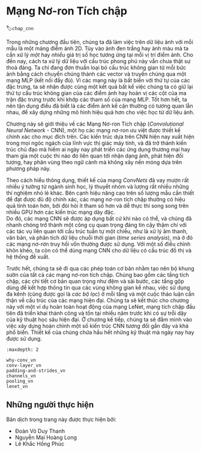 <!--
# Convolutional Neural Networks
-->

# Mạng Nơ-ron Tích chập
:label:`chap_cnn`

<!--
In earlier chapters, we came up against image data, for which each example consists of a 2D grid of pixels.
Depending on whether we're handling black-and-white or color images, each pixel location might be associated with either *one* or *multiple* numerical values, respectively.
Until now, our way of dealing with this rich structure was deeply unsatisfying.
We simply discarded each image's spatial structure by flattening them into 1D vectors, feeding them through a (fully connected) MLP.
Because these networks invariant to the order of the features we could get similar results regardless of whether 
we preserve an order corresponding ot the spatial structure of the pixels or if we permute the columns of our design matrix before fitting the MLP's parameters.
Preferably, we would leverage our prior knowledge that nearby pixels are typically related to each other, to build efficient models for learning from image data.
-->

Trong những chương đầu tiên, chúng ta đã làm việc trên dữ liệu ảnh với mỗi mẫu là một mảng điểm ảnh 2D.
Tùy vào ảnh đen trắng hay ảnh màu mà ta cần xử lý *một* hay *nhiều* giá trị số học tương ứng tại mỗi vị trí điểm ảnh. 
Cho đến nay, cách ta xử lý dữ liệu với cấu trúc phong phú này vẫn chưa thật sự thoả đáng.
Ta chỉ đang đơn thuần loại bỏ cấu trúc không gian từ mỗi bức ảnh bằng cách chuyển chúng thành các vector và truyền chúng qua một mạng MLP (kết nối đầy đủ).
Vì các mạng này là bất biến với thứ tự của các đặc trưng, ta sẽ nhận được cùng một kết quả bất kể việc chúng ta có giữ lại thứ tự cấu trúc không gian của các điểm ảnh hay hoán vị các cột của ma trận đặc trưng trước khi khớp các tham số của mạng MLP. 
Tốt hơn hết, ta nên tận dụng điều đã biết là các điểm ảnh kề cận thường có tương quan lẫn nhau, để xây dựng những mô hình hiệu quả hơn cho việc học từ dữ liệu ảnh.

<!--
This chapter introduces convolutional neural networks (CNNs), a powerful family of neural networks that were designed for precisely this purpose.
CNN-based architectures are now ubiquitous in the field of computer vision, and have become so dominant that hardly anyone 
today would develop a commercial application or enter a competition related to image recognition, object detection, or semantic segmentation, without building off of this approach.
-->

Chương này sẽ giới thiệu về các Mạng Nơ-ron Tích chập (*Convolutional Neural Network* - CNN), một họ các mạng nơ-ron ưu việt được thiết kế chính xác cho mục đích trên. 
Các kiến trúc dựa trên CNN hiện nay xuất hiện trong mọi ngóc ngách của lĩnh vực thị giác máy tính, và đã trở thành kiến trúc chủ đạo mà hiếm ai ngày nay phát triển các ứng dụng thương mại hay tham gia một cuộc thi nào đó liên quan tới nhận dạng ảnh, phát hiện đối tượng, hay phân vùng theo ngữ cảnh mà không xây nền móng dựa trên phương pháp này.

<!--
Modern *ConvNets*, as they are called colloquially owe their design to inspirations from biology, group theory, and a healthy dose of experimental tinkering.
In addition to their sample efficiency in achieving accurate models, convolutional neural networks tend to be computationally efficient, 
both because they require fewer parameters than dense architectures and because convolutions are easy to parallelize across GPU cores.
Consequently, practitioners often apply CNNs whenever possible, and increasingly they have emerged as credible competitors even on tasks with 1D sequence structure, 
such as audio, text, and time series analysis, where recurrent neural networks are conventionally used.
Some clever adaptations of CNNs have also brought them to bear on graph-structured data and in recommender systems.
-->

Theo cách hiểu thông dụng, thiết kế của mạng *ConvNets* đã vay mượn rất nhiều ý tưởng từ ngành sinh học, lý thuyết nhóm và lượng rất nhiều những thí nghiệm nhỏ lẻ khác.
Bên cạnh hiệu năng cao trên số lượng mẫu cần thiết để đạt được đủ độ chính xác, các mạng nơ-ron tích chập thường có hiệu quả tính toán hơn, bởi đòi hỏi ít tham số hơn và dễ thực thi song song trên nhiều GPU hơn các kiến trúc mạng dày đặc.  
Do đó, các mạng CNN sẽ được áp dụng bất cứ khi nào có thể, và chúng đã nhanh chóng trở thành một công cụ quan trọng đáng tin cậy thậm chí với các tác vụ liên quan tới cấu trúc tuần tự một chiều, 
như là xử lý âm thanh, văn bản, và phân tích dữ liệu chuỗi thời gian (*time series analysis*), mà ở đó các mạng nơ-rơn truy hồi vốn thường được sử dụng. 
Với một số điều chỉnh khôn khéo, ta còn có thể dùng mạng CNN cho dữ liệu có cấu trúc đồ thị và hệ thống đề xuất. 

<!--
First, we will walk through the basic operations that comprise the backbone of all convolutional networks.
These include the convolutional layers themselves, nitty-gritty details including padding and stride, 
the pooling layers used to aggregate information across adjacent spatial regions, the use of multiple *channels* (also called *filters*) at each layer, 
and a careful discussion of the structure of modern architectures.
We will conclude the chapter with a full working example of LeNet, the first convolutional network successfully deployed, long before the rise of modern deep learning.
In the next chapter, we will dive into full implementations of some popular and 
comparatively recent CNN architectures whose designs representat most of the techniques commonly used by modern practitioners.
-->

Trước hết, chúng ta sẽ đi qua các phép toán cơ bản nhằm tạo nên bộ khung sườn của tất cả các mạng nơ-ron tích chập.
Chúng bao gồm các tầng tích chập, các chi tiết cơ bản quan trọng như đệm và sải bước, các tầng gộp dùng để kết hợp thông tin qua các vùng không gian kề nhau, việc sử dụng đa kênh (cũng được gọi là *các bộ lọc*) ở mỗi tầng và một cuộc thảo luận cẩn thận về cấu trúc của các mạng hiện đại. 
Chúng ta sẽ kết thúc cho chương này với một ví dụ hoàn toàn hoạt động của mạng LeNet, mạng tích chập đầu tiên đã triển khai thành công và tồn tại nhiều năm trước khi có sự trỗi dậy của kỹ thuật học sâu hiện đại.
Ở chương kế tiếp, chúng ta sẽ đắm mình vào việc xây dựng hoàn chỉnh một số kiến trúc CNN tương đối gần đây và khá phổ biến. 
Thiết kế của chúng chứa hầu hết những kỹ thuật mà ngày nay hay được sử dụng. 


```toc
:maxdepth: 2

why-conv_vn
conv-layer_vn
padding-and-strides_vn
channels_vn
pooling_vn
lenet_vn
```

## Những người thực hiện
Bản dịch trong trang này được thực hiện bởi:

* Đoàn Võ Duy Thanh
* Nguyễn Mai Hoàng Long
* Lê Khắc Hồng Phúc
